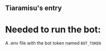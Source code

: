 ﻿## Tiaramisu's entry

# Needed to run the bot:

A .env file with the bot token named ```BOT_TOKEN```